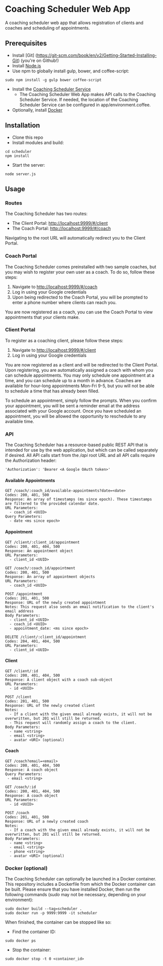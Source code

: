 # Coaching Scheduler Web App

A coaching scheduler web app that allows registration of clients and coaches and scheduling of appointments.

## Prerequisites
* Install [Git] (https://git-scm.com/book/en/v2/Getting-Started-Installing-Git) (you're on Github!)
* Install [Node.js](https://nodejs.org/en/download/)
* Use npm to globally install gulp, bower, and coffee-script:
```
sudo npm install -g gulp bower coffee-script
```
* Install the [Coaching Scheduler Service](https://github.com/hansede/scheduler_service)
  * The Coaching Scheduler Web App makes API calls to the Coaching Scheduler Service. If needed, the location of the Coaching Scheduler Service can be configured in app/environment.coffee.
* Optionally, install [Docker](https://docs.docker.com/engine/installation/)

## Installation
* Clone this repo
* Install modules and build:
```
cd scheduler
npm install
```
* Start the server:
```
node server.js
```


## Usage

### Routes
The Coaching Scheduler has two routes:
* The Client Portal: [http://localhost:9999/#/client](http://localhost:9999/#/client)
* The Coach Portal: [http://localhost:9999/#/coach](http://localhost:9998/#/coach)

Navigating to the root URL will automatically redirect you to the Client Portal.

### Coach Portal
The Coaching Scheduler comes preinstalled with two sample coaches, but you may wish to register your own user as a coach. To do so, follow these steps:

1. Navigate to [http://localhost:9999/#/coach](http://localhost:9999/#/coach)
1. Log in using your Google credentials
1. Upon being redirected to the Coach Portal, you will be prompted to enter a phone number where clients can reach you.

You are now registered as a coach, you can use the Coach Portal to view appointments that your clients make.

### Client Portal
To register as a coaching client, please follow these steps:

1. Navigate to [http://localhost:9999/#/client](http://localhost:9999/#/client)
1. Log in using your Google credentials

You are now registered as a client and will be redirected to the Client Portal. Upon registering, you are automatically assigned a coach with whom you can schedule appointments. You may only schedule one appointment at a time, and you can schedule up to a month in advance. Coaches are available for hour-long appointments Mon-Fri 9-5, but you will not be able to schedule a time that has already been filled.

To schedule an appointment, simply follow the prompts. When you confirm your appointment, you will be sent a reminder email at the address associated with your Google account. Once you have scheduled an appointment, you will be allowed the opportunity to reschedule to any available time.

### API
The Coaching Scheduler has a resource-based public REST API that is intended for use by the web application, but which can be called separately if desired. All API calls start from the */api* root URL and all API calls require the Authorization header:
```
'Authorization': 'Bearer <A Google OAuth token>'
```

#### Available Appointments
```
GET /coach/:coach_id/available-appointments?date=<date>
Codes: 200, 401, 500
Response: An array of timestamps (ms since epoch). These timestamps are filtered to the provided calendar date.
URL Parameters:
  - coach_id <UUID>
Query Parameters:
  - date <ms since epoch>
```

#### Appointment
```
GET /client/:client_id/appointment
Codes: 200, 401, 404, 500
Response: An appointment object
URL Parameters:
  - client_id <UUID>
```
```
GET /coach/:coach_id/appointment
Codes: 200, 401, 500
Response: An array of appointment objects
URL Parameters:
  - coach_id <UUID>
```
```
POST /appointment
Codes: 201, 401, 500
Response: URL of the newly created appointment
Notes: This request also sends an email notification to the client's email address
Body Parameters:
  - client_id <UUID>
  - coach_id <UUID>
  - appointment_date: <ms since epoch>
```
```
DELETE /client/:client_id/appointment
Codes: 204, 401, 404, 500
URL Parameters:
  - client_id <UUID>
```

#### Client
```
GET /client/:id
Codes: 200, 401, 404, 500
Response: A client object with a coach sub-object
URL Parameters:
  - id <UUID>
```
```
POST /client
Codes: 201, 401, 500
Response: URL of the newly created client
Notes: 
  - If a client with the given email already exists, it will not be overwritten, but 201 will still be returned.
  - This request will randomly assign a coach to the client.
Body Parameters:
  - name <string>
  - email <string>
  - avatar <URI> (optional)
```

#### Coach
```
GET /coach?email=<email>
Codes: 200, 401, 404, 500
Response: A coach object
Query Parameters:
 - email <string>
```
```
GET /coach/:id
Codes: 200, 401, 404, 500
Response: A coach object
URL Parameters:
  - id <UUID>
```
```
POST /coach
Codes: 201, 401, 500
Response: URL of a newly created coach
Notes:
  - If a coach with the given email already exists, it will not be overwritten, but 201 will still be returned.
Body Parameters:
  - name <string>
  - email <string>
  - phone <string>
  - avatar <URI> (optional)
```

### Docker (optional)
The Coaching Scheduler can optionally be launched in a Docker container. This repository includes a Dockerfile from which the Docker container can be built. Please ensure that you have installed Docker, then run the following commands (*sudo* may not be necessary, depending on your environment):
```
sudo docker build --tag=scheduler .
sudo docker run -p 9999:9999 -it scheduler
```
When finished, the container can be stopped like so:
* Find the container ID:
```
sudo docker ps
```
* Stop the container:
```
sudo docker stop -t 0 <container_id>
```
